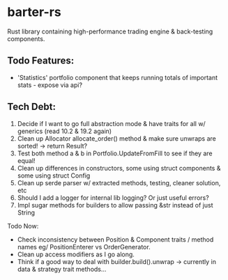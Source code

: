 # barter-rs

Rust library containing high-performance trading engine & back-testing components.

## Todo Features:
- 'Statistics' portfolio component that keeps running totals of important stats - expose via api?

## Tech Debt:
1. Decide if I want to go full abstraction mode & have traits for all w/ generics (read 10.2 & 19.2 again)
2. Clean up Allocator allocate_order() method & make sure unwraps are sorted! -> return Result?
3. Test both method a & b in Portfolio.UpdateFromFill to see if they are equal!
4. Clean up differences in constructors, some using struct components & some using struct Config
4. Clean up serde parser w/ extracted methods, testing, cleaner solution, etc
5. Should I add a logger for internal lib logging? Or just useful errors?
6. Impl sugar methods for builders to allow passing &str instead of just String


Todo Now:
- Check inconsistency between Position & Component traits / method names eg/ PositionEnterer vs OrderGenerator.
- Clean up access modifiers as I go along.
- Think if a good way to deal with builder.build().unwrap -> currently in data & strategy trait methods...
